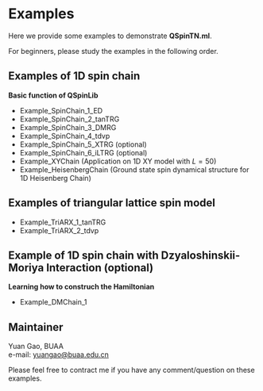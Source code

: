 # Examples #
Here we provide some examples to demonstrate **QSpinTN.ml**.

For beginners, please study the examples in the following order.

## Examples of 1D spin chain ##
**Basic function of QSpinLib**
* Example_SpinChain_1_ED
* Example_SpinChain_2_tanTRG
* Example_SpinChain_3_DMRG
* Example_SpinChain_4_tdvp
* Example_SpinChain_5_XTRG (optional)
* Example_SpinChain_6_iLTRG (optional)
* Example_XYChain (Application on 1D XY model with $L=50$) 
* Example_HeisenbergChain (Ground state spin dynamical structure for 1D Heisenberg Chain) 

## Examples of triangular lattice spin model ##
* Example_TriARX_1_tanTRG
* Example_TriARX_2_tdvp

## Example of 1D spin chain with Dzyaloshinskii-Moriya Interaction (optional) ##
**Learning how to construch the Hamiltonian**
* Example_DMChain_1

## Maintainer ##
Yuan Gao, BUAA \
e-mail: yuangao@buaa.edu.cn

Please feel free to contract me if you have any comment/question on these examples.
